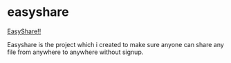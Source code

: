 # easyshare
[EasyShare!!](https://priyanshu.pythonanywhere.com/)

Easyshare is the project which i created to make sure anyone can share any file from anywhere to anywhere without signup.
